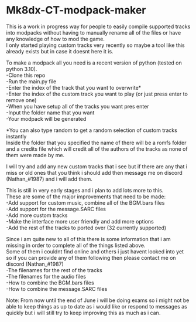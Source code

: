 # Mk8dx-CT-modpack-maker

This is a work in progress way for people to easily compile supported tracks into modpacks without having to manually rename all of the files or have any knowledge of how to mod the game.  
I only started playing custom tracks very recently so maybe a tool like this already exists but in case it doesnt here it is.  
  
To make a modpack all you need is a recent version of python (tested on python 3.10).  
-Clone this repo  
-Run the main.py file  
-Enter the index of the track that you want to overwrite*  
-Enter the index of the custom track you want to play (or just press enter to remove one)  
-When you have setup all of the tracks you want pres enter  
-Input the folder name that you want  
-Your modpack will be generated  
  
*You can also type random to get a random selection of custom tracks instantly  
Inside the folder that you specified the name of there will be a romfs folder and a credits file which will credit all of the authors of the tracks as none of them were made by me.  
  
I will try and add any new custom tracks that i see but if there are any that i miss or old ones that you think i should add then message me on discord (Nathan_#1987) and i will add them.  
  
This is still in very early stages and i plan to add lots more to this.  
These are some of the major improvements that need to be made:  
-Add support for custom music, combine all of the BGM.bars files  
-Add support for the message.SARC files  
-Add more custom tracks  
-Make the interface more user friendly and add more options  
-Add the rest of the tracks to ported over (32 currently supported)  
  
Since i am quite new to all of this there is some information that i am missing in order to complete all of the things listed above.  
Some of them i couldnt find online and others i just havent looked into yet so if you can provide any of them following then please contact me on discord (Nathan_#1987)  
-The filenames for the rest of the tracks  
-The filenames for the audio files  
-How to combine the BGM.bars files  
-How to combine the message.SARC files  
  
Note: From now until the end of June i will be doing exams so i might not be able to keep things as up to date as i would like or respond to messages as quickly but i will still try to keep improving this as much as i can.  
